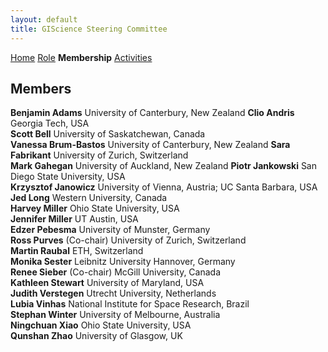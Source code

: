 ```yaml
---
layout: default
title: GIScience Steering Committee
---
```

[Home](index.html) [Role](role.html) **Membership** [Activities](activities.html)

## Members
**Benjamin Adams** University of Canterbury, New Zealand
**Clio Andris** Georgia Tech, USA  
**Scott Bell**	University of Saskatchewan, Canada  
**Vanessa Brum-Bastos** University of Canterbury, New Zealand
**Sara Fabrikant**	University of Zurich, Switzerland  
**Mark Gahegan** University of Auckland, New Zealand
**Piotr Jankowski**	San Diego State University, USA  
**Krzysztof Janowicz** 	University of Vienna, Austria; UC Santa Barbara, USA  
**Jed Long** Western University, Canada  
**Harvey Miller**	Ohio State University, USA  
**Jennifer Miller**	UT Austin, USA  
**Edzer Pebesma**	University of Munster, Germany  
**Ross Purves** (Co-chair)	University of Zurich, Switzerland  
**Martin Raubal**	ETH, Switzerland  
**Monika Sester**	Leibnitz University Hannover, Germany  
**Renee Sieber** (Co-chair)	McGill University, Canada  
**Kathleen Stewart**	University of Maryland, USA  
**Judith Verstegen**	Utrecht University, Netherlands  
**Lubia Vinhas** National Institute for Space Research, Brazil  
**Stephan Winter**	University of Melbourne, Australia  
**Ningchuan Xiao**	Ohio State University, USA  
**Qunshan Zhao** University of Glasgow, UK 

